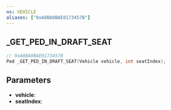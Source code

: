 ```yaml
---
ns: VEHICLE
aliases: ["0xA8BA0BAE0173457B"]
---
```

## _GET_PED_IN_DRAFT_SEAT

```c
// 0xA8BA0BAE0173457B
Ped _GET_PED_IN_DRAFT_SEAT(Vehicle vehicle, int seatIndex);
```

## Parameters
* **vehicle**:
* **seatIndex**:
